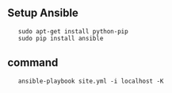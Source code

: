 ## Setup Ansible

```
   sudo apt-get install python-pip
   sudo pip install ansible
```

## command

```
   ansible-playbook site.yml -i localhost -K
```

